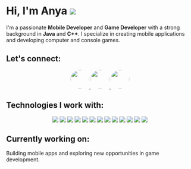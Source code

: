 # Hi, I'm Anya <img src="https://cdn.discordapp.com/attachments/1364182156490047499/1364205078172532866/asdd.png?ex=6808d27c&is=680780fc&hm=066c90e05eae4d0dcebfe2936a3b8c38f80e9f55e69cb1e33c118a5b6c6b2548&"/>

I'm a passionate **Mobile Developer** and **Game Developer** with a strong background in **Java** and **C++**. I specialize in creating mobile applications and developing computer and console games.

## Let's connect:
<div align="center">
  <a href="https://discord.com/users/_nerocci">
    <img src="https://img.shields.io/badge/Discord-7289DA?style=for-the-badge&logo=discord&logoColor=white&color=7289DA&logoWidth=30" style="border-radius: 50%; width: 50px; height: 50px;" />
  </a> 
  <a href="https://instagram.com/_nerocci">
    <img src="https://img.shields.io/badge/Instagram-E4405F?style=for-the-badge&logo=instagram&logoColor=white&color=E4405F&logoWidth=30" style="border-radius: 50%; width: 50px; height: 50px;" />
  </a>
  <a href="mailto:kittybubu.uwu@gmail.com">
    <img src="https://img.shields.io/badge/Email-EA4335?style=for-the-badge&logo=gmail&logoColor=white&color=EA4335&logoWidth=30" style="border-radius: 50%; width: 50px; height: 50px;" />
  </a>
</div>

## Technologies I work with:

<div align="center">
  <img src="https://img.shields.io/badge/Java-007396?style=flat-square&logo=java&logoColor=white" />
  <img src="https://img.shields.io/badge/C%2B%2B-00599C?style=flat-square&logo=c%2B%2B&logoColor=white" />
  <img src="https://img.shields.io/badge/JavaScript-F7DF1E?style=flat-square&logo=javascript&logoColor=black" />
  <img src="https://img.shields.io/badge/Python-3776AB?style=flat-square&logo=python&logoColor=white" />
  <img src="https://img.shields.io/badge/C-A8B9CC?style=flat-square&logo=c&logoColor=white" />
  <img src="https://img.shields.io/badge/C%23-239120?style=flat-square&logo=csharp&logoColor=white" />
  <img src="https://img.shields.io/badge/PHP-777BB4?style=flat-square&logo=php&logoColor=white" />
  <img src="https://img.shields.io/badge/Ruby-CC342D?style=flat-square&logo=ruby&logoColor=white" />
  <img src="https://img.shields.io/badge/Rust-000000?style=flat-square&logo=rust&logoColor=white" />
  <img src="https://img.shields.io/badge/SQL-4479A1?style=flat-square&logo=sqlite&logoColor=white" />
  <img src="https://img.shields.io/badge/React-61DAFB?style=flat-square&logo=react&logoColor=black" />
  <img src="https://img.shields.io/badge/HTML5-E34F26?style=flat-square&logo=html5&logoColor=white" />
  <img src="https://img.shields.io/badge/CSS3-1572B6?style=flat-square&logo=css3&logoColor=white" />
</div>

## Currently working on:
Building mobile apps and exploring new opportunities in game development.
